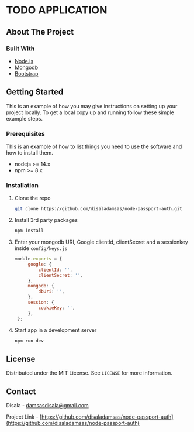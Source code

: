 # TODO APPLICATION

<!-- ABOUT THE PROJECT -->
## About The Project

### Built With

* [Node.js](https://nodejs.org/)
* [Mongodb](https://mongodb.com/)
* [Bootstrap](https://getbootstrap.com)

<!-- GETTING STARTED -->
## Getting Started

This is an example of how you may give instructions on setting up your project locally.
To get a local copy up and running follow these simple example steps.

### Prerequisites

This is an example of how to list things you need to use the software and how to install them.

* nodejs >= 14.x
* npm >= 8.x

### Installation

1. Clone the repo

   ```sh
   git clone https://github.com/disaladamsas/node-passport-auth.git
   ```

2. Install 3rd party packages

   ```sh
   npm install
   ```

3. Enter your mongodb URI, Google clientId, clientSecret and a sessionkey inside `config/keys.js`

   ```js
   module.exports = {
        google: {
            clientId: '',
            clientSecret: '',
        },
        mongodb: {
            dbUri: '',
        },
        session: {
            cookieKey: '',
        },
    };
   ```

4. Start app in a development server

   ```sh
   npm run dev
   ```

<!-- LICENSE -->
## License

Distributed under the MIT License. See `LICENSE` for more information.

<!-- CONTACT -->
## Contact

Disala - damsasdisala@gmail.com

Project Link - [https://github.com/disaladamsas/node-passport-auth](https://github.com/disaladamsas/node-passport-auth)